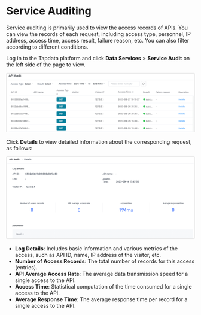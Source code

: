 # Service Auditing

Service auditing is primarily used to view the access records of APIs. You can view the records of each request, including access type, personnel, IP address, access time, access result, failure reason, etc. You can also filter according to different conditions.

Log in to the Tapdata platform and click **Data Services** > **Service Audit** on the left side of the page to view.

![](../../images/audit_api_1.png)

Click **Details** to view detailed information about the corresponding request, as follows:

![](../../images/audit_api_2.png)

- **Log Details**: Includes basic information and various metrics of the access, such as API ID, name, IP address of the visitor, etc.
- **Number of Access Records**: The total number of records for this access (entries).
- **API Average Access Rate**: The average data transmission speed for a single access to the API.
- **Access Time**: Statistical computation of the time consumed for a single access to the API.
- **Average Response Time**: The average response time per record for a single access to the API.